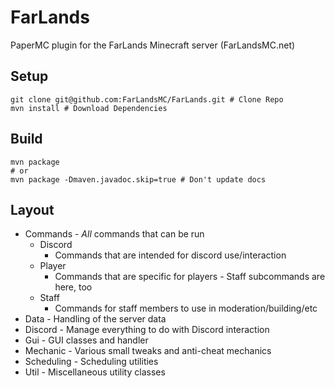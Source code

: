 # FarLands

PaperMC plugin for the FarLands Minecraft server (FarLandsMC.net)

## Setup

```shell
git clone git@github.com:FarLandsMC/FarLands.git # Clone Repo
mvn install # Download Dependencies
```

## Build

```shell
mvn package
# or
mvn package -Dmaven.javadoc.skip=true # Don't update docs
```

## Layout

- Commands - *All* commands that can be run
  - Discord
    - Commands that are intended for discord use/interaction
  - Player
    - Commands that are specific for players - Staff subcommands are here, too
  - Staff
    - Commands for staff members to use in moderation/building/etc
- Data - Handling of the server data
- Discord - Manage everything to do with Discord interaction 
- Gui - GUI classes and handler
- Mechanic - Various small tweaks and anti-cheat mechanics
- Scheduling - Scheduling utilities
- Util - Miscellaneous utility classes
